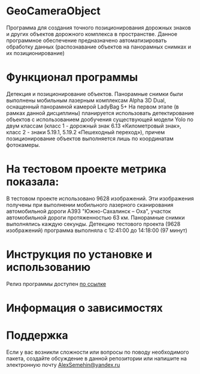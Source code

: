 # GeoCameraObject
Программа для создания точного позиционирования дорожных знаков и других объектов дорожного комплекса в пространстве. 
Данное программное обеспечение предназначено автоматизировать обработку данных (распознавание объектов на панорамных снимках и их позиционирование)
# Функционал программы
Детекция и позиционирование объектов. Панорамные снимки были выполнены мобильным лазерным комплексам Alpha 3D Dual, оснащенный панорамной камерой LadyBag 5+
На первом этапе (в рамках данной дисциплины) планируется использовать детектирование объектов с использованием дообучения существующей модели Yolo по двум классам (класс 1 - дорожный знак 6.13 «Километровый знак», класс 2 - знаки 5.19.1, 5.19.2 «Пешеходный переход»), причем позиционирование объектов выполняется лишь по координатам фотокамеры.
# На тестовом проекте метрика показала:
В тестовом проекте использовано 9628 изображений. Эти изображения получены при выполнении мобильного лазерного сканирования автомобильной дороги А393 "Южно-Сахалинск – Оха", участок автомобильной дороги протяженностью 63 км.
Панорамные снимки выполнялись каждую секунды. 
Детекцию тестового проекта (9628 изображений) программа выполняла с 12:41:00 до 14:18:00 (97 минут)

# Инструкция по установке и использованию
Релиз программы доступен [по ссылке](https://github.com/AlexSemehin/Project_1_object_ML_GeoCamera/releases/tag/v1.0.0)

# Информация о зависимостях
# Поддержка
Если у вас возникли сложности или вопросы по поводу необходимого пакета, создайте обсуждение в данной репозитории или напишите на электронную почту AlexSemehin@yandex.ru
# 



